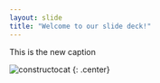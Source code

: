 ```yaml
---
layout: slide
title: "Welcome to our slide deck!"
---
```


This is the new caption

![constructocat](https://octodex.github.com/images/constructocat2.jpg)
{: .center}
